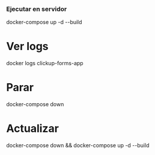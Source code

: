 ### Ejecutar en servidor
docker-compose up -d --build


# Ver logs
docker logs clickup-forms-app

# Parar
docker-compose down

# Actualizar
docker-compose down && docker-compose up -d --build
